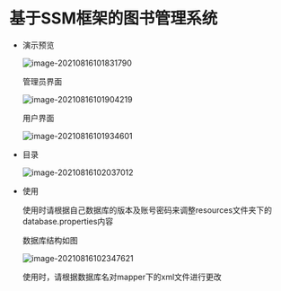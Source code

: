# 基于SSM框架的图书管理系统

- 演示预览

  ![image-20210816101831790](D:\GitHub\ssm\README.assets\image-20210816101831790.png)

  管理员界面

  ![image-20210816101904219](D:\GitHub\ssm\README.assets\image-20210816101904219.png)

  用户界面

  ![image-20210816101934601](D:\GitHub\ssm\README.assets\image-20210816101934601.png)

- 目录

  ![image-20210816102037012](D:\GitHub\ssm\README.assets\image-20210816102037012.png)

  

- 使用

  使用时请根据自己数据库的版本及账号密码来调整resources文件夹下的database.properties内容

  数据库结构如图

  ![image-20210816102347621](D:\GitHub\ssm\README.assets\image-20210816102347621.png)

  使用时，请根据数据库名对mapper下的xml文件进行更改

